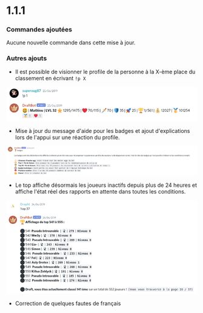 # 1.1.1

### Commandes ajoutées

Aucune nouvelle commande dans cette mise à jour. 

### Autres ajouts

* Il est possible de visionner le profile de la personne à la X-ème place du classement en écrivant `!p X` 

![Pratique pour savoir qui gagne !](.gitbook/assets/image%20%28116%29.png)

* Mise à jour du message d'aide pour les badges et ajout d'explications lors de l'appui sur une réaction du profile.

![il n&apos;y avait &#xE0; l&apos;&#xE9;poque que tr&#xE8;s peu de badges](.gitbook/assets/image%20%28119%29.png)

* Le top affiche désormais les joueurs inactifs depuis plus de 24 heures et affiche l'état réel des rapports en attente dans toutes les conditions.

![Les joueurs en queue de classement n&apos;&#xE9;taient pas hyper actifs :p](.gitbook/assets/image%20%28122%29.png)

* Correction de quelques fautes de français  

